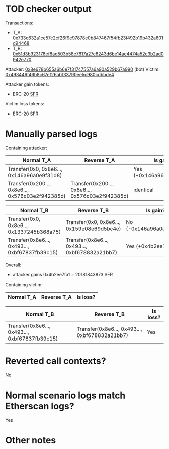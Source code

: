 # TOD checker output

Transactions:
- T_A: [0x733c632a1ce57c2cf26f9e97878e0b847467f54fb23f492b19b432a601d94468](https://etherscan.io/tx/0x733c632a1ce57c2cf26f9e97878e0b847467f54fb23f492b19b432a601d94468)
- T_B: [0x51d3b923178ef8ad503b58e7817a27c8243d6be14ae4474a52e3b2ad0942e770](https://etherscan.io/tx/0x51d3b923178ef8ad503b58e7817a27c8243d6be14ae4474a52e3b2ad0942e770)


Attacker: [0x8e678b655a6b6e7f31747557a6a90a529b67a990](https://etherscan.io/address/0x8e678b655a6b6e7f31747557a6a90a529b67a990) (bot)
Victim: [0x493446f46b8c67ef26ab133790ee5c980cdbbde4](https://etherscan.io/address/0x493446f46b8c67ef26ab133790ee5c980cdbbde4)

Attacker gain tokens:
- ERC-20 [SFR](https://etherscan.io/token/0x8ab98c28295ea3bd2db6ac8b3ca57a625c054bd1)

Victim loss tokens:
- ERC-20 [SFR](https://etherscan.io/token/0x8ab98c28295ea3bd2db6ac8b3ca57a625c054bd1)

# Manually parsed logs

Containing attacker:

| Normal T_A                                       | Reverse T_A                                      | Is gain?                 |
|--------------------------------------------------|--------------------------------------------------|--------------------------|
| Transfer(0x0, 0x8e6..., 0x146a96a0e9f31d8)       |                                                  | Yes (+0x146a96a0e9f31d8) |
| Transfer(0x200..., 0x8e6..., 0x576c03e2f942385d) | Transfer(0x200..., 0x8e6..., 0x576c03e2f942385d) | identical                |

| Normal T_B                                     | Reverse T_B                                    | Is gain?                |
|------------------------------------------------|------------------------------------------------|-------------------------|
| Transfer(0x0, 0x8e6..., 0x1337245b368a75)      | Transfer(0x0, 0x8e6..., 0x159e08e69d5bc4e)     | No (-0x146a96a0e9f31d9) |
| Transfer(0x8e6..., 0x493..., 0xbf67837fb39c15) | Transfer(0x8e6..., 0x493..., 0xbf678832a21bb7) | Yes (+0x4b2ee7fa2)      |

Overall:
- attacker gains 0x4b2ee7fa1 = 20181843873 SFR

Containing victim:

| Normal T_A | Reverse T_A | Is loss? |
|------------|-------------|----------|

| Normal T_B                                     | Reverse T_B                                    | Is loss? |
|------------------------------------------------|------------------------------------------------|----------|
| Transfer(0x8e6..., 0x493..., 0xbf67837fb39c15) | Transfer(0x8e6..., 0x493..., 0xbf678832a21bb7) | Yes      |


# Reverted call contexts?

No

# Normal scenario logs match Etherscan logs?

Yes

# Other notes
